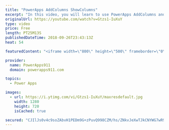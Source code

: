 ```yaml
---
title: "PowerApps AddColumns ShowColumns"
excerpt: "In this video, you will learn to use PowerApps AddColumns and ShowColumns along with other functions to better manipulate your data. Sometimes you don't control your data so you need to fix it up after you bring it into your app. This video will show you some of the tricks of the trade to do so.   Video"
originalUrl: https://youtube.com/watch?v=Gtzs1-IuXuY
type: video
price: Free
length: PT25M13S
publishedDateTime: 2018-09-26T23:43:13Z
heat: 54

featuredContent: "<iframe width=\"800\" height=\"500\" frameborder=\"0\" src=\"https://www.youtube.com/embed/Gtzs1-IuXuY\" allow=\"accelerometer; autoplay; encrypted-media; gyroscope; picture-in-picture\" allowfullscreen></iframe>"

provider:
  name: PowerApps911
  domain: powerapps911.com

topics:
  - Power Apps

images:
  - url: https://i.ytimg.com/vi/Gtzs1-IuXuY/maxresdefault.jpg
    width: 1280
    height: 720
    isCached: true

secured: "CJIlJs0v4c9soZAbvH1PEDm9G+zPuvQ998CZM/hs/ZNkvJeXwTJkCNYWG7wR94KcwxNeaa3/kPo1Xm/T5fjsJI4U6pi5VZUcxaDE5s6dZqVbYqZ1VMRQY9SXdyNJXHnZJ2aep+J6/2s90FN31Uv4NiOOeVPXwtSGrDSan392yWb7aSWHc+jAPVbsxd1ZkdNg75Hk7rQpA1Qx9GQNUOl8u1YtF049NnL1w4mHykHlPMTRjPDJ1ncUXxQP0UPqhnvb+7MWUzwQy2lO++IT4C6f7daXFL9/ODprUJbyV9XjIUgZ7LCbbpdtv3XEb1Nwy3A79YowIANU7bCXqYo02wpg+ZNoL0vDWwhPq+LXbZflFJ+T+KFLNAix57s6j2CgVuD0/jl9ZasSMh90GGwlTas/QcD+L4nJabPP71vfyxpv/WM=;4oSvqP+4dS5o1MllcLfAPA=="
---
```


